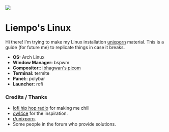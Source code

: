 
![](.preview/wal.gif)
# Liempo's Linux
Hi there! I'm trying to make my Linux installation [unixporn](https://reddit.com/r/unixporn) material. This is a guide (for future me) to replicate things in case it breaks.
- **OS:** Arch Linux
- **Window Manager:** bspwm
- **Compositor:**: [ibhagwan's picom](https://github.com/sdhand/picom)
- **Terminal:** termite
- **Panel:**: polybar
- **Launcher:** rofi

### Credits / Thanks
- [lofi hip hop radio](https://www.youtube.com/watch?v=5qap5aO4i9A) for making me chill 
- [owl4ce](https://github.com/owl4ce) for the inspiration.
- [r/unixporn](https://www.reddit.com/r/unixporn/).
- Some people in the forum who provide solutions.
